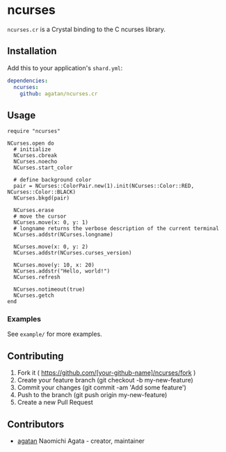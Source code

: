 # ncurses

`ncurses.cr` is a Crystal binding to the C ncurses library.

## Installation


Add this to your application's `shard.yml`:

```yaml
dependencies:
  ncurses:
    github: agatan/ncurses.cr
```


## Usage

```crystal
require "ncurses"

NCurses.open do
  # initialize
  NCurses.cbreak
  NCurses.noecho
  NCurses.start_color

  # define background color
  pair = NCurses::ColorPair.new(1).init(NCurses::Color::RED, NCurses::Color::BLACK)
  NCurses.bkgd(pair)

  NCurses.erase
  # move the cursor
  NCurses.move(x: 0, y: 1)
  # longname returns the verbose description of the current terminal
  NCurses.addstr(NCurses.longname)

  NCurses.move(x: 0, y: 2)
  NCurses.addstr(NCurses.curses_version)

  NCurses.move(y: 10, x: 20)
  NCurses.addstr("Hello, world!")
  NCurses.refresh

  NCurses.notimeout(true)
  NCurses.getch
end
```

### Examples

See `example/` for more examples.

## Contributing

1. Fork it ( https://github.com/[your-github-name]/ncurses/fork )
2. Create your feature branch (git checkout -b my-new-feature)
3. Commit your changes (git commit -am 'Add some feature')
4. Push to the branch (git push origin my-new-feature)
5. Create a new Pull Request

## Contributors

- [agatan](https://github.com/agatan) Naomichi Agata - creator, maintainer
